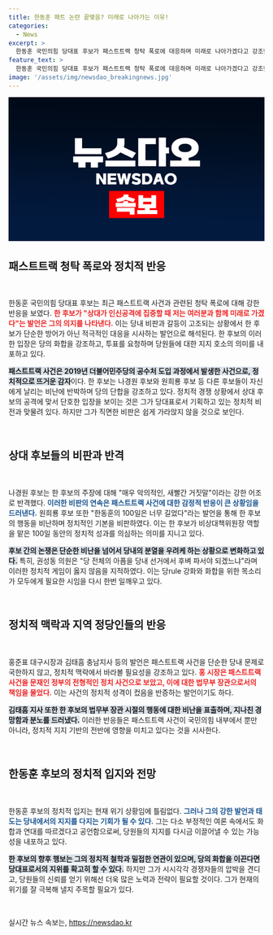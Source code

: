 ```yaml
---
title: 한동훈 패트 논란 끝맺음? 미래로 나아가는 이유!
categories:
  - News
excerpt: >
  한동훈 국민의힘 당대표 후보가 패스트트랙 청탁 폭로에 대응하며 미래로 나아가겠다고 강조했다. 비판 속에서도 화합과 지지를 요청하며 정치적 입지를 다지겠다는 의지를 드러냈다. 정치적 격돌의 한가운데서 그의 행보가 주목받고 있다!
feature_text: >
  한동훈 국민의힘 당대표 후보가 패스트트랙 청탁 폭로에 대응하며 미래로 나아가겠다고 강조했다. 비판 속에서도 화합과 지지를 요청하며 정치적 입지를 다지겠다는 의지를 드러냈다. 정치적 격돌의 한가운데서 그의 행보가 주목받고 있다!
image: '/assets/img/newsdao_breakingnews.jpg'
---
```


<p><img src="/assets/img/newsdao_breakingnews.jpg" alt="flaretime 속보" /></p>

<h2 data-ke-size="size26">패스트트랙 청탁 폭로와 정치적 반응</h2>

<p data-ke-size="size16">&nbsp;</p>

<p>한동훈 국민의힘 당대표 후보는 최근 패스트트랙 사건과 관련된 청탁 폭로에 대해 강한 반응을 보였다. <b><span style="color: #ee2323;">한 후보가 "상대가 인신공격에 집중할 때 저는 여러분과 함께 미래로 가겠다"는 발언은 그의 의지를 나타낸다.</span></b> 이는 당내 비판과 갈등이 고조되는 상황에서 한 후보가 단순한 방어가 아닌 적극적인 대응을 시사하는 발언으로 해석된다. 한 후보의 이러한 입장은 당의 화합을 강조하고, 투표를 요청하며 당원들에 대한 지지 호소의 의미를 내포하고 있다.</p>

<p><b><span style="background-color: #21538527;">패스트트랙 사건은 2019년 더불어민주당의 공수처 도입 과정에서 발생한 사건으로, 정치적으로 뜨거운 감자</span></b>이다. 한 후보는 나경원 후보와 원희룡 후보 등 다른 후보들이 자신에게 날리는 비난에 반박하며 당의 단합을 강조하고 있다. 정치적 경쟁 상황에서 상대 후보의 공격에 맞서 단호한 입장을 보이는 것은 그가 당대표로서 기획하고 있는 정치적 비전과 맞물려 있다. 하지만 그가 직면한 비판은 쉽게 가라앉지 않을 것으로 보인다.</p>

<p data-ke-size="size16">&nbsp;</p>

<h2 data-ke-size="size26">상대 후보들의 비판과 반격</h2>

<p data-ke-size="size16">&nbsp;</p>

<p>나경원 후보는 한 후보의 주장에 대해 "매우 악의적인, 새빨간 거짓말"이라는 강한 어조로 반격했다. <b><span style="color: #1a5490;">이러한 비판의 연속은 패스트트랙 사건에 대한 감정적 반응이 큰 상황임을 드러낸다.</span></b> 원희룡 후보 또한 "한동훈의 100일은 너무 길었다"라는 발언을 통해 한 후보의 행동을 비난하며 정치적인 기본을 비판하였다. 이는 한 후보가 비상대책위원장 역할을 맡은 100일 동안의 정치적 성과를 의심하는 의미를 지니고 있다.</p>

<p><b><span style="background-color: #21538527;">후보 간의 논쟁은 단순한 비난을 넘어서 당내의 분열을 우려케 하는 상황으로 변화하고 있다.</span></b> 특히, 권성동 의원은 "당 전체의 아픔을 당내 선거에서 후벼 파서야 되겠느냐"라며 이러한 정치적 게임이 옳지 않음을 지적하였다. 이는 당rule 강화와 화합을 위한 목소리가 모두에게 필요한 시임을 다시 한번 일깨우고 있다.</p>

<p data-ke-size="size16">&nbsp;</p>

<h2 data-ke-size="size26">정치적 맥락과 지역 정당인들의 반응</h2>

<p data-ke-size="size16">&nbsp;</p>

<p>홍준표 대구시장과 김태흠 충남지사 등의 발언은 패스트트랙 사건을 단순한 당내 문제로 국한하지 않고, 정치적 맥락에서 바라볼 필요성을 강조하고 있다. <b><span style="color: #ee2323;">홍 시장은 패스트트랙 사건을 문재인 정부의 전형적인 정치 사건으로 보았고, 이에 대한 법무부 장관으로서의 책임을 물었다.</span></b> 이는 사건의 정치적 성격이 컸음을 반증하는 발언이기도 하다. </p>

<p><b><span style="background-color: #21538527;"> 김태흠 지사 또한 한 후보의 법무부 장관 시절의 행동에 대한 비난을 표출하며, 지나친 경망함과 분노를 드러냈다.</span></b> 이러한 반응들은 패스트트랙 사건이 국민의힘 내부에서 뿐만 아니라, 정치적 지지 기반의 전반에 영향을 미치고 있다는 것을 시사한다. </p>

<p data-ke-size="size16">&nbsp;</p>

<h2 data-ke-size="size26">한동훈 후보의 정치적 입지와 전망</h2>

<p data-ke-size="size16">&nbsp;</p>

<p>한동훈 후보의 정치적 입지는 현재 위기 상황임에 틀림없다. <b><span style="color: #1a5490;">그러나 그의 강한 발언과 태도는 당내에서의 지지를 다지는 기회가 될 수 있다.</span></b> 그는 다소 부정적인 여론 속에서도 화합과 연대를 따르겠다고 공언함으로써, 당원들의 지지를 다시금 이끌어낼 수 있는 가능성을 내포하고 있다. </p>

<p><b><span style="background-color: #21538527;">한 후보의 향후 행보는 그의 정치적 철학과 밀접한 연관이 있으며, 당의 화합을 이끈다면 당대표로서의 지위를 확고히 할 수 있다.</span></b> 하지만 그가 시시각각 경쟁자들의 압박을 견디고, 당원들의 신뢰를 얻기 위해선 더욱 많은 노력과 전략이 필요할 것이다. 그가 현재의 위기를 잘 극복해 낼지 주목할 필요가 있다.</p>

<p data-ke-size="size16">&nbsp;</p>
실시간 뉴스 속보는, <a href="https://newsdao.kr" rel="dofollow">https://newsdao.kr</a>


